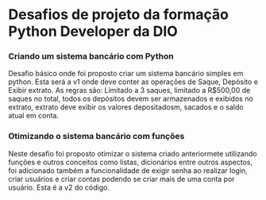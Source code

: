 # Desafios de projeto da formação Python Developer da DIO

### Criando um sistema bancário com Python

Desafio básico onde foi proposto criar um sistema bancário simples em python. Esta será a v1 onde deve conter as operações de Saque, Depósito e Exibir extrato. As regras são: Limitado a 3 saques, limitado a R$500,00 de saques no total, todos os depósitos devem ser armazenados e exibidos no extrato, extrato deve exibir os valores depositadosm, sacados e o saldo atual em conta.


### Otimizando o sistema bancário com funções

Neste desafio foi proposto otimizar o sistema criado anteriormete utilizando funções e outros conceitos como listas, dicionários entre outros aspectos, foi adicionado também a funcionalidade de exigir senha ao realizar login, criar usuários e criar contas podendo se criar mais de uma conta por usuário. Esta é a v2 do código.